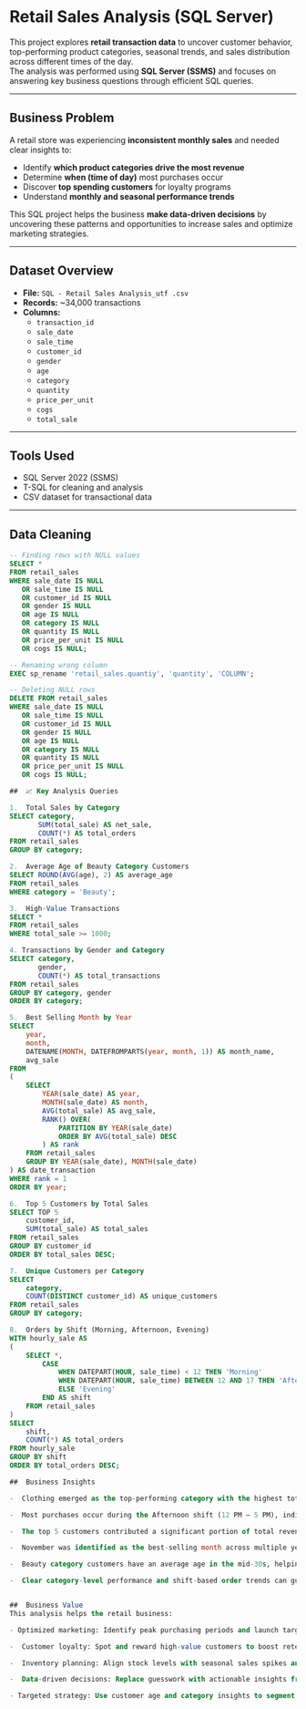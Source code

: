 # Retail Sales Analysis (SQL Server)

This project explores **retail transaction data** to uncover customer behavior, top-performing product categories, seasonal trends, and sales distribution across different times of the day.  
The analysis was performed using **SQL Server (SSMS)** and focuses on answering key business questions through efficient SQL queries.

---

##  Business Problem

A retail store was experiencing **inconsistent monthly sales** and needed clear insights to:
- Identify **which product categories drive the most revenue** 
- Determine **when (time of day)** most purchases occur 
- Discover **top spending customers** for loyalty programs  
- Understand **monthly and seasonal performance trends** 

This SQL project helps the business **make data-driven decisions** by uncovering these patterns and opportunities to increase sales and optimize marketing strategies.

---

##  Dataset Overview

- **File:** `SQL - Retail Sales Analysis_utf .csv`  
- **Records:** ~34,000 transactions  
- **Columns:**
  - `transaction_id`  
  - `sale_date`  
  - `sale_time`  
  - `customer_id`  
  - `gender`  
  - `age`  
  - `category`  
  - `quantity`  
  - `price_per_unit`  
  - `cogs`  
  - `total_sale`

---

##  Tools Used

- SQL Server 2022 (SSMS)  
- T-SQL for cleaning and analysis  
- CSV dataset for transactional data

---

##  Data Cleaning

```sql
-- Finding rows with NULL values
SELECT * 
FROM retail_sales
WHERE sale_date IS NULL 
   OR sale_time IS NULL 
   OR customer_id IS NULL 
   OR gender IS NULL 
   OR age IS NULL 
   OR category IS NULL 
   OR quantity IS NULL 
   OR price_per_unit IS NULL
   OR cogs IS NULL;

-- Renaming wrong column
EXEC sp_rename 'retail_sales.quantiy', 'quantity', 'COLUMN';

-- Deleting NULL rows
DELETE FROM retail_sales
WHERE sale_date IS NULL 
   OR sale_time IS NULL 
   OR customer_id IS NULL 
   OR gender IS NULL 
   OR age IS NULL 
   OR category IS NULL 
   OR quantity IS NULL 
   OR price_per_unit IS NULL 
   OR cogs IS NULL;

##  📈 Key Analysis Queries

1.  Total Sales by Category
SELECT category,
       SUM(total_sale) AS net_sale,
       COUNT(*) AS total_orders
FROM retail_sales
GROUP BY category;

2.  Average Age of Beauty Category Customers
SELECT ROUND(AVG(age), 2) AS average_age
FROM retail_sales
WHERE category = 'Beauty';

3.  High-Value Transactions
SELECT *
FROM retail_sales
WHERE total_sale >= 1000;

4. Transactions by Gender and Category
SELECT category,
       gender,
       COUNT(*) AS total_transactions
FROM retail_sales
GROUP BY category, gender
ORDER BY category;

5.  Best Selling Month by Year
SELECT 
    year,
    month,
    DATENAME(MONTH, DATEFROMPARTS(year, month, 1)) AS month_name,
    avg_sale
FROM 
(
    SELECT 
        YEAR(sale_date) AS year,
        MONTH(sale_date) AS month,
        AVG(total_sale) AS avg_sale,
        RANK() OVER(
            PARTITION BY YEAR(sale_date) 
            ORDER BY AVG(total_sale) DESC
        ) AS rank
    FROM retail_sales
    GROUP BY YEAR(sale_date), MONTH(sale_date)
) AS date_transaction
WHERE rank = 1
ORDER BY year;

6.  Top 5 Customers by Total Sales
SELECT TOP 5
    customer_id,
    SUM(total_sale) AS total_sales
FROM retail_sales
GROUP BY customer_id
ORDER BY total_sales DESC;

7.  Unique Customers per Category
SELECT 
    category,    
    COUNT(DISTINCT customer_id) AS unique_customers
FROM retail_sales
GROUP BY category;

8.  Orders by Shift (Morning, Afternoon, Evening)
WITH hourly_sale AS
(
    SELECT *,
        CASE 
            WHEN DATEPART(HOUR, sale_time) < 12 THEN 'Morning'
            WHEN DATEPART(HOUR, sale_time) BETWEEN 12 AND 17 THEN 'Afternoon'
            ELSE 'Evening'
        END AS shift
    FROM retail_sales
)
SELECT 
    shift,
    COUNT(*) AS total_orders
FROM hourly_sale
GROUP BY shift
ORDER BY total_orders DESC;

##  Business Insights 

-  Clothing emerged as the top-performing category with the highest total sales.

-  Most purchases occur during the Afternoon shift (12 PM – 5 PM), indicating the best time to launch promotions and campaigns.

-  The top 5 customers contributed a significant portion of total revenue — ideal for loyalty or referral programs.

-  November was identified as the best-selling month across multiple years, suggesting seasonal shopping trends.

-  Beauty category customers have an average age in the mid-30s, helping define the target customer segment.

-  Clear category-level performance and shift-based order trends can guide better marketing and inventory planning.


##  Business Value
This analysis helps the retail business:

- Optimized marketing: Identify peak purchasing periods and launch targeted campaigns.

-  Customer loyalty: Spot and reward high-value customers to boost retention.

-  Inventory planning: Align stock levels with seasonal sales spikes and top-selling categories.

-  Data-driven decisions: Replace guesswork with actionable insights from real transaction data.

- Targeted strategy: Use customer age and category insights to segment audiences and personalize offers.

